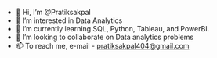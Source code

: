 - 👋 Hi, I’m @Pratiksakpal
- 👀 I’m interested in Data Analytics
- 🌱 I’m currently learning SQL, Python, Tableau, and PowerBI.
- 💞️ I’m looking to collaborate on Data analytics problems
- 📫 To reach me, e-mail - pratiksakpal404@gmail.com

<!---
Pratiksakpal/Pratiksakpal is a ✨ special ✨ repository because its `README.md` (this file) appears on your GitHub profile.
You can click the Preview link to take a look at your changes.
--->
